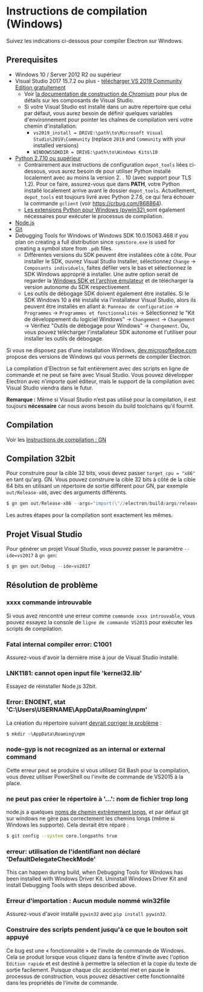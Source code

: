 # Instructions de compilation (Windows)

Suivez les indications ci-dessous pour compiler Electron sur Windows.

## Prerequisites

* Windows 10 / Server 2012 R2 ou supérieur
* Visual Studio 2017 15.7.2 ou plus - [télécharger VS 2019 Community Edition gratuitement](https://www.visualstudio.com/vs/)
  * Voir [la documentation de construction de Chromium](https://chromium.googlesource.com/chromium/src/+/master/docs/windows_build_instructions.md#visual-studio) pour plus de détails sur les composants de Visual Studio.
  * Si votre Visual Studio est installé dans un autre répertoire que celui par défaut, vous aurez besoin de définir quelques variables d'environnement pour pointer les chaînes de compilation vers votre chemin d'installation.
    * `vs2019_install = DRIVE:\path\to\Microsoft Visual Studio\2019\Community` (replace `2019` and `Community` with your installed versions)
    * `WINDOWSSDKDIR = DRIVE:\path\to\Windows Kits\10`
* [Python 2.7.10 ou supérieur](http://www.python.org/download/releases/2.7/)
  * Contrairement aux instructions de configuration `depot_tools` liées ci-dessous, vous aurez besoin de pour utiliser Python installé localement avec au moins la version 2. . 10 (avec support pour TLS 1.2). Pour ce faire, assurez-vous que dans **PATH**, votre Python installé localement arrive avant le dossier `depot_tools`. Actuellement, `depot_tools` est toujours livré avec Python 2.7.6, ce qui fera échouer la commande `gclient` (voir https://crbug.com/868864).
  * [Les extensions Python pour Windows (pywin32) ](https://pypi.org/project/pywin32/#files) sont également nécessaires pour exécuter le processus de compilation.
* [Node.js](https://nodejs.org/download/)
* [Git](http://git-scm.com)
* Debugging Tools for Windows of Windows SDK 10.0.15063.468 if you plan on creating a full distribution since `symstore.exe` is used for creating a symbol store from `.pdb` files.
  * Différentes versions du SDK peuvent être installées côte à côte. Pour installer le SDK, ouvrez Visual Studio Installer, sélectionnez `Change` → `Composants individuels`, faites défiler vers le bas et sélectionnez le SDK Windows approprié à installer. Une autre option serait de regarder la [Windows SDK et l'archive émulateur](https://developer.microsoft.com/en-us/windows/downloads/sdk-archive) et de télécharger la version autonome du SDK respectivement.
  * Les outils de débogage SDK doivent également être installés. Si le SDK Windows 10 a été installé via l'installateur Visual Studio, alors ils peuvent être installés en allant à: `Panneau de configuration` → `Programmes` → `Programmes et fonctionnalités` → Sélectionnez le "Kit de développement du logiciel Windows" → `Changement` → `Changement` → Vérifiez "Outils de débogage pour Windows" → `Changement`. Ou, vous pouvez télécharger l'installateur SDK autonome et l'utiliser pour installer les outils de débogage.

Si vous ne disposez pas d’une installation Windows, [dev.microsoftedge.com](https://developer.microsoft.com/en-us/microsoft-edge/tools/vms/) propose des versions de Windows qui vous permets de compiler Electron.

La compilation d'Electron se fait entièrement avec des scripts en ligne de commande et ne peut se faire avec Visual Studio. Vous pouvez développer Electron avec n’importe quel éditeur, mais le support de la compilation avec Visual Studio viendra dans le futur.

**Remarque :** Même si Visual Studio n’est pas utilisé pour la compilation, il est toujours **nécessaire** car nous avons besoin du build toolchains qu'il fournit.

## Compilation

Voir les [Instructions de compilation : GN](build-instructions-gn.md)

## Compilation 32bit

Pour construire pour la cible 32 bits, vous devez passer `target_cpu = "x86"` en tant qu'arg. GN. Vous pouvez construire la cible 32 bits à côté de la cible 64 bits en utilisant un répertoire de sortie différent pour GN, par exemple `out/Release-x86`, avec des arguments différents.

```powershell
$ gn gen out/Release-x86 --args="import(\"//electron/build/args/release.gn\") target_cpu=\"x86\""
```

Les autres étapes pour la compilation sont exactement les mêmes.

## Projet Visual Studio

Pour générer un projet Visual Studio, vous pouvez passer le paramètre `--ide=vs2017` à `gn gen`:

```powershell
$ gn gen out/Debug --ide=vs2017
```

## Résolution de problème

### xxxx commande introuvable

Si vous avez rencontré une erreur comme `commande xxxx introuvable`, vous pouvez essayez la console de `ligne de commande VS2015` pour exécuter les scripts de compilation.

### Fatal internal compiler error: C1001

Assurez-vous d'avoir la dernière mise à jour de Visual Studio installé.

### LNK1181: cannot open input file 'kernel32.lib'

Essayez de réinstaller Node.js 32bit.

### Error: ENOENT, stat 'C:\Users\USERNAME\AppData\Roaming\npm'

La création du répertoire suivant [devrait corriger le problème](https://stackoverflow.com/a/25095327/102704) :

```powershell
$ mkdir ~\AppData\Roaming\npm
```

### node-gyp is not recognized as an internal or external command

Cette erreur peut se produire si vous utilisez Git Bash pour la compilation, vous devez utiliser PowerShell ou l'invite de commande de VS2015 à la place.

### ne peut pas créer le répertoire à '...': nom de fichier trop long

node.js a quelques [noms de chemin extrêmement longs](https://github.com/electron/node/tree/electron/deps/npm/node_modules/libnpx/node_modules/yargs/node_modules/read-pkg-up/node_modules/read-pkg/node_modules/load-json-file/node_modules/parse-json/node_modules/error-ex/node_modules/is-arrayish), et par défaut git sur windows ne gère pas correctement les chemins longs (même si Windows les supporte). Cela devrait être réparé :

```sh
$ git config --system core.longpaths true
```

### erreur: utilisation de l'identifiant non déclaré 'DefaultDelegateCheckMode'

This can happen during build, when Debugging Tools for Windows has been installed with Windows Driver Kit. Uninstall Windows Driver Kit and install Debugging Tools with steps described above.

### Erreur d'importation : Aucun module nommé win32file

Assurez-vous d'avoir installé `pywin32` avec `pip install pywin32`.

### Construire des scripts pendent jusqu'à ce que le bouton soit appuyé

Ce bug est une « fonctionnalité » de l'invite de commande de Windows. Cela se produit lorsque vous cliquez dans la fenêtre d'invite avec l'option `Édition rapide` et est destiné à permettre la sélection et la copie du texte de sortie facilement. Puisque chaque clic accidentel met en pause le processus de construction, vous pouvez désactiver cette fonctionnalité dans les propriétés de l'invite de commande.
